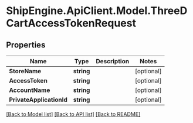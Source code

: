# ShipEngine.ApiClient.Model.ThreeDCartAccessTokenRequest
## Properties

Name | Type | Description | Notes
------------ | ------------- | ------------- | -------------
**StoreName** | **string** |  | [optional] 
**AccessToken** | **string** |  | [optional] 
**AccountName** | **string** |  | [optional] 
**PrivateApplicationId** | **string** |  | [optional] 

[[Back to Model list]](../README.md#documentation-for-models) [[Back to API list]](../README.md#documentation-for-api-endpoints) [[Back to README]](../README.md)

